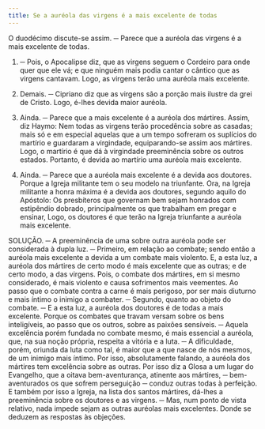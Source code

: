 ```yaml
---
title: Se a auréola das virgens é a mais excelente de todas
---
```


O duodécimo discute-se assim. ─ Parece que a auréola das virgens é a mais excelente de todas.  

1. ─ Pois, o Apocalipse diz, que as virgens seguem o Cordeiro para onde quer que ele vá; e que ninguém mais podia cantar o cântico que as virgens cantavam. Logo, as virgens terão uma auréola mais excelente.  

2. Demais. ─ Cipriano diz que as virgens são a porção mais ilustre da grei de Cristo. Logo, é-lhes devida maior auréola.  

3. Ainda. ─ Parece que a mais excelente é a auréola dos mártires. Assim, diz Haymo: Nem todas as virgens terão procedência sobre as casadas; mais só e em especial aquelas que a um tempo sofreram os suplícios do martírio e guardaram a virgindade, equiparando-se assim aos mártires. Logo, o martírio é que dá à virgindade preeminência sobre os outros estados. Portanto, é devida ao martírio uma auréola mais excelente.  

4. Ainda. ─ Parece que a auréola mais excelente é a devida aos doutores. Porque a Igreja militante tem o seu modelo na triunfante. Ora, na Igreja militante a honra máxima é a devida aos doutores, segundo aquilo do Apóstolo: Os presbíteros que governam bem sejam honrados com estipêndio dobrado, principalmente os que trabalham em pregar e ensinar, Logo, os doutores é que terão na Igreja triunfante a auréola mais excelente.  

SOLUÇÃO. ─ A preeminência de uma sobre outra auréola pode ser considerada à dupla luz. ─ Primeiro, em relação ao combate; sendo então a auréola mais excelente a devida a um combate mais violento. E, a esta luz, a auréola dos mártires de certo modo é mais excelente que as outras; e de certo modo, a das virgens. Pois, o combate dos mártires, em si mesmo considerado, é mais violento e causa sofrimentos mais veementes. Ao passo que o combate contra a carne é mais perigoso, por ser mais diuturno e mais íntimo o inimigo a combater. ─ Segundo, quanto ao objeto do combate. ─ E a esta luz, a auréola dos doutores é de todas a mais excelente. Porque os combates que travam versam sobre os bens inteligíveis, ao passo que os outros, sobre as paixões sensíveis. ─ Aquela excelência porém fundada no combate mesmo, é mais essencial a auréola, que, na sua noção própria, respeita a vitória e a luta. ─ A dificuldade, porém, oriunda da luta como tal, é maior que a que nasce de nós mesmos, de um inimigo mais íntimo. Por isso, absolutamente falando, a auréola dos mártires tem excelência sobre as outras. Por isso diz a Glosa a um lugar do Evangelho, que a oitava bem-aventurança, atinente aos mártires, ─ bem-aventurados os que sofrem perseguição ─ conduz outras todas à perfeição. E também por isso a Igreja, na lista dos santos mártires, dá-lhes a preeminência sobre os doutores e as virgens. ─ Mas, num ponto de vista relativo, nada impede sejam as outras auréolas mais excelentes.  Donde se deduzem as respostas às objeções.